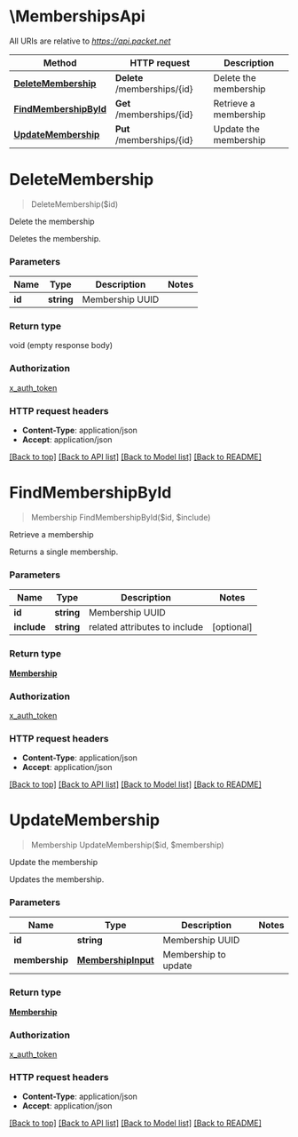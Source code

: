 # \MembershipsApi

All URIs are relative to *https://api.packet.net*

Method | HTTP request | Description
------------- | ------------- | -------------
[**DeleteMembership**](MembershipsApi.md#DeleteMembership) | **Delete** /memberships/{id} | Delete the membership
[**FindMembershipById**](MembershipsApi.md#FindMembershipById) | **Get** /memberships/{id} | Retrieve a membership
[**UpdateMembership**](MembershipsApi.md#UpdateMembership) | **Put** /memberships/{id} | Update the membership


# **DeleteMembership**
> DeleteMembership($id)

Delete the membership

Deletes the membership.


### Parameters

Name | Type | Description  | Notes
------------- | ------------- | ------------- | -------------
 **id** | **string**| Membership UUID | 

### Return type

void (empty response body)

### Authorization

[x_auth_token](../README.md#x_auth_token)

### HTTP request headers

 - **Content-Type**: application/json
 - **Accept**: application/json

[[Back to top]](#) [[Back to API list]](../README.md#documentation-for-api-endpoints) [[Back to Model list]](../README.md#documentation-for-models) [[Back to README]](../README.md)

# **FindMembershipById**
> Membership FindMembershipById($id, $include)

Retrieve a membership

Returns a single membership.


### Parameters

Name | Type | Description  | Notes
------------- | ------------- | ------------- | -------------
 **id** | **string**| Membership UUID | 
 **include** | **string**| related attributes to include | [optional] 

### Return type

[**Membership**](Membership.md)

### Authorization

[x_auth_token](../README.md#x_auth_token)

### HTTP request headers

 - **Content-Type**: application/json
 - **Accept**: application/json

[[Back to top]](#) [[Back to API list]](../README.md#documentation-for-api-endpoints) [[Back to Model list]](../README.md#documentation-for-models) [[Back to README]](../README.md)

# **UpdateMembership**
> Membership UpdateMembership($id, $membership)

Update the membership

Updates the membership.


### Parameters

Name | Type | Description  | Notes
------------- | ------------- | ------------- | -------------
 **id** | **string**| Membership UUID | 
 **membership** | [**MembershipInput**](MembershipInput.md)| Membership to update | 

### Return type

[**Membership**](Membership.md)

### Authorization

[x_auth_token](../README.md#x_auth_token)

### HTTP request headers

 - **Content-Type**: application/json
 - **Accept**: application/json

[[Back to top]](#) [[Back to API list]](../README.md#documentation-for-api-endpoints) [[Back to Model list]](../README.md#documentation-for-models) [[Back to README]](../README.md)

